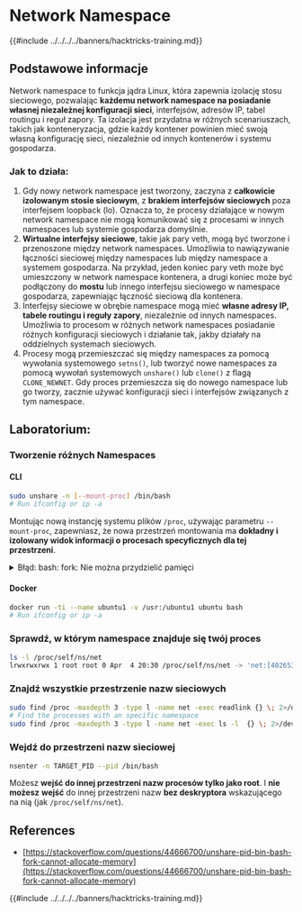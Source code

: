 # Network Namespace

{{#include ../../../../banners/hacktricks-training.md}}

## Podstawowe informacje

Network namespace to funkcja jądra Linux, która zapewnia izolację stosu sieciowego, pozwalając **każdemu network namespace na posiadanie własnej niezależnej konfiguracji sieci**, interfejsów, adresów IP, tabel routingu i reguł zapory. Ta izolacja jest przydatna w różnych scenariuszach, takich jak konteneryzacja, gdzie każdy kontener powinien mieć swoją własną konfigurację sieci, niezależnie od innych kontenerów i systemu gospodarza.

### Jak to działa:

1. Gdy nowy network namespace jest tworzony, zaczyna z **całkowicie izolowanym stosie sieciowym**, z **brakiem interfejsów sieciowych** poza interfejsem loopback (lo). Oznacza to, że procesy działające w nowym network namespace nie mogą komunikować się z procesami w innych namespaces lub systemie gospodarza domyślnie.
2. **Wirtualne interfejsy sieciowe**, takie jak pary veth, mogą być tworzone i przenoszone między network namespaces. Umożliwia to nawiązywanie łączności sieciowej między namespaces lub między namespace a systemem gospodarza. Na przykład, jeden koniec pary veth może być umieszczony w network namespace kontenera, a drugi koniec może być podłączony do **mostu** lub innego interfejsu sieciowego w namespace gospodarza, zapewniając łączność sieciową dla kontenera.
3. Interfejsy sieciowe w obrębie namespace mogą mieć **własne adresy IP, tabele routingu i reguły zapory**, niezależnie od innych namespaces. Umożliwia to procesom w różnych network namespaces posiadanie różnych konfiguracji sieciowych i działanie tak, jakby działały na oddzielnych systemach sieciowych.
4. Procesy mogą przemieszczać się między namespaces za pomocą wywołania systemowego `setns()`, lub tworzyć nowe namespaces za pomocą wywołań systemowych `unshare()` lub `clone()` z flagą `CLONE_NEWNET`. Gdy proces przemieszcza się do nowego namespace lub go tworzy, zacznie używać konfiguracji sieci i interfejsów związanych z tym namespace.

## Laboratorium:

### Tworzenie różnych Namespaces

#### CLI
```bash
sudo unshare -n [--mount-proc] /bin/bash
# Run ifconfig or ip -a
```
Montując nową instancję systemu plików `/proc`, używając parametru `--mount-proc`, zapewniasz, że nowa przestrzeń montowania ma **dokładny i izolowany widok informacji o procesach specyficznych dla tej przestrzeni**.

<details>

<summary>Błąd: bash: fork: Nie można przydzielić pamięci</summary>

Gdy `unshare` jest wykonywane bez opcji `-f`, napotykany jest błąd z powodu sposobu, w jaki Linux obsługuje nowe przestrzenie nazw PID (identyfikator procesu). Kluczowe szczegóły oraz rozwiązanie są opisane poniżej:

1. **Wyjaśnienie problemu**:

- Jądro Linuxa pozwala procesowi na tworzenie nowych przestrzeni nazw za pomocą wywołania systemowego `unshare`. Jednak proces, który inicjuje tworzenie nowej przestrzeni nazw PID (nazywany "procesem unshare"), nie wchodzi do nowej przestrzeni; tylko jego procesy potomne to robią.
- Uruchomienie `%unshare -p /bin/bash%` uruchamia `/bin/bash` w tym samym procesie co `unshare`. W konsekwencji, `/bin/bash` i jego procesy potomne znajdują się w oryginalnej przestrzeni nazw PID.
- Pierwszy proces potomny `/bin/bash` w nowej przestrzeni staje się PID 1. Gdy ten proces kończy działanie, uruchamia czyszczenie przestrzeni nazw, jeśli nie ma innych procesów, ponieważ PID 1 ma specjalną rolę przyjmowania procesów osieroconych. Jądro Linuxa wyłączy wtedy przydzielanie PID w tej przestrzeni.

2. **Konsekwencja**:

- Zakończenie PID 1 w nowej przestrzeni prowadzi do usunięcia flagi `PIDNS_HASH_ADDING`. Skutkuje to niepowodzeniem funkcji `alloc_pid` w przydzieleniu nowego PID podczas tworzenia nowego procesu, co skutkuje błędem "Nie można przydzielić pamięci".

3. **Rozwiązanie**:
- Problem można rozwiązać, używając opcji `-f` z `unshare`. Ta opcja sprawia, że `unshare` fork'uje nowy proces po utworzeniu nowej przestrzeni nazw PID.
- Wykonanie `%unshare -fp /bin/bash%` zapewnia, że polecenie `unshare` samo staje się PID 1 w nowej przestrzeni. `/bin/bash` i jego procesy potomne są następnie bezpiecznie zawarte w tej nowej przestrzeni, co zapobiega przedwczesnemu zakończeniu PID 1 i umożliwia normalne przydzielanie PID.

Zapewniając, że `unshare` działa z flagą `-f`, nowa przestrzeń nazw PID jest prawidłowo utrzymywana, co pozwala na działanie `/bin/bash` i jego podprocesów bez napotkania błędu przydzielania pamięci.

</details>

#### Docker
```bash
docker run -ti --name ubuntu1 -v /usr:/ubuntu1 ubuntu bash
# Run ifconfig or ip -a
```
### Sprawdź, w którym namespace znajduje się twój proces
```bash
ls -l /proc/self/ns/net
lrwxrwxrwx 1 root root 0 Apr  4 20:30 /proc/self/ns/net -> 'net:[4026531840]'
```
### Znajdź wszystkie przestrzenie nazw sieciowych
```bash
sudo find /proc -maxdepth 3 -type l -name net -exec readlink {} \; 2>/dev/null | sort -u | grep "net:"
# Find the processes with an specific namespace
sudo find /proc -maxdepth 3 -type l -name net -exec ls -l  {} \; 2>/dev/null | grep <ns-number>
```
### Wejdź do przestrzeni nazw sieciowej
```bash
nsenter -n TARGET_PID --pid /bin/bash
```
Możesz **wejść do innej przestrzeni nazw procesów tylko jako root**. I **nie możesz** **wejść** do innej przestrzeni nazw **bez deskryptora** wskazującego na nią (jak `/proc/self/ns/net`).

## References

- [https://stackoverflow.com/questions/44666700/unshare-pid-bin-bash-fork-cannot-allocate-memory](https://stackoverflow.com/questions/44666700/unshare-pid-bin-bash-fork-cannot-allocate-memory)

{{#include ../../../../banners/hacktricks-training.md}}
